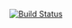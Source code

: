 [![Build Status](https://travis-ci.org/Sarjo2222/thermal_image_mapping.svg?branch=master)](https://travis-ci.org/Sarjo2222/thermal_image_mapping)